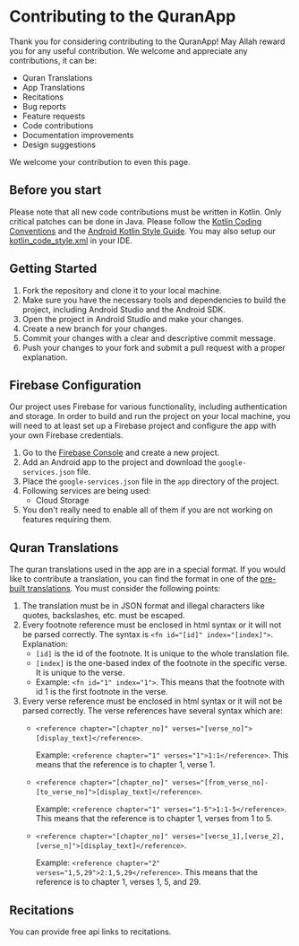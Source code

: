 # Contributing to the QuranApp

Thank you for considering contributing to the QuranApp! May Allah reward you for any useful contribution. We welcome and appreciate any contributions, it can be:

- Quran Translations
- App Translations
- Recitations
- Bug reports
- Feature requests
- Code contributions
- Documentation improvements
- Design suggestions

We welcome your contribution to even this page.

## Before you start
Please note that all new code contributions must be written in Kotlin. Only critical patches can be done in Java. Please follow the [Kotlin Coding Conventions](https://kotlinlang.org/docs/reference/coding-conventions.html) and the [Android Kotlin Style Guide](https://developer.android.com/kotlin/style-guide). You may also setup our [kotlin_code_style.xml](https://github.com/AlfaazPlus/QuranApp/blob/master/kotlin_code_style.xml) in your IDE.

## Getting Started
1. Fork the repository and clone it to your local machine. 
2. Make sure you have the necessary tools and dependencies to build the project, including Android Studio and the Android SDK. 
3. Open the project in Android Studio and make your changes.
4. Create a new branch for your changes. 
5. Commit your changes with a clear and descriptive commit message. 
6. Push your changes to your fork and submit a pull request with a proper explanation.

## Firebase Configuration
Our project uses Firebase for various functionality, including authentication and storage. In order to build and run the project on your local machine, you will need to at least set up a Firebase project and configure the app with your own Firebase credentials.
1. Go to the [Firebase Console](https://console.firebase.google.com/) and create a new project. 
2. Add an Android app to the project and download the `google-services.json` file. 
3. Place the `google-services.json` file in the `app` directory of the project. 
4. Following services are being used:
   - Cloud Storage
5. You don't really need to enable all of them if you are not working on features requiring them.

## Quran Translations
The quran translations used in the app are in a special format. If you would like to contribute a translation, you can find the format in one of the [pre-built translations](https://github.com/AlfaazPlus/QuranApp/tree/master/app/src/main/assets/prebuilt_translations). You must consider the following points:
1. The translation must be in JSON format and illegal characters like quotes, backslashes, etc. must be escaped.
2. Every footnote reference must be enclosed in html syntax or it will not be parsed correctly. The syntax is `<fn id="[id]" index="[index]">`. Explanation:
    - `[id]` is the id of the footnote. It is unique to the whole translation file.
    - `[index]` is the one-based index of the footnote in the specific verse. It is unique to the verse.
    - Example: `<fn id="1" index="1">`. This means that the footnote with id 1 is the first footnote in the verse.
3. Every verse reference must be enclosed in html syntax or it will not be parsed correctly. The verse references have several syntax which are:
    - `<reference chapter="[chapter_no]" verses="[verse_no]">[display_text]</reference>`.
    
       Example: `<reference chapter="1" verses="1">1:1</reference>`. This means that the reference is to chapter 1, verse 1.
   
    - `<reference chapter="[chapter_no]" verses="[from_verse_no]-[to_verse_no]">[display_text]</reference>`.
    
       Example: `<reference chapter="1" verses="1-5">1:1-5</reference>`. This means that the reference is to chapter 1, verses from 1 to 5.
    - `<reference chapter="[chapter_no]" verses="[verse_1],[verse_2],[verse_n]">[display_text]</reference>`.
    
       Example: `<reference chapter="2" verses="1,5,29">2:1,5,29</reference>`. This means that the reference is to chapter 1, verses 1, 5, and 29.

## Recitations
You can provide free api links to recitations.
